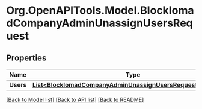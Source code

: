 # Org.OpenAPITools.Model.BlockIomadCompanyAdminUnassignUsersRequest

## Properties

Name | Type | Description | Notes
------------ | ------------- | ------------- | -------------
**Users** | [**List&lt;BlockIomadCompanyAdminUnassignUsersRequestUsersInner&gt;**](BlockIomadCompanyAdminUnassignUsersRequestUsersInner.md) |  | 

[[Back to Model list]](../README.md#documentation-for-models) [[Back to API list]](../README.md#documentation-for-api-endpoints) [[Back to README]](../README.md)

